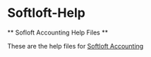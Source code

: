 # Softloft-Help
** Sofloft Accounting Help Files **

These are the help files for [Softloft Accounting](https://accounting.softloft.tech)
